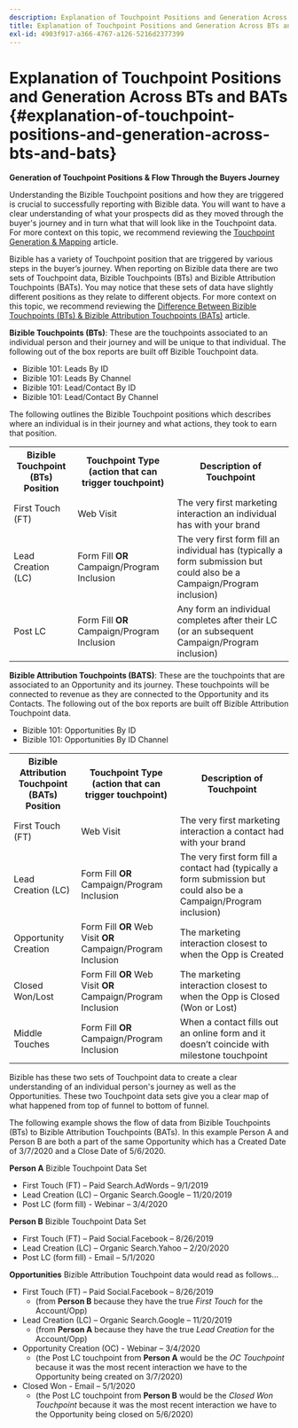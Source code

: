 ```yaml
---
description: Explanation of Touchpoint Positions and Generation Across BTs and BATs - Bizible - Product Documentation
title: Explanation of Touchpoint Positions and Generation Across BTs and BATs
exl-id: 4903f917-a366-4767-a126-5216d2377399
---
```

# Explanation of Touchpoint Positions and Generation Across BTs and BATs {#explanation-of-touchpoint-positions-and-generation-across-bts-and-bats}

**Generation of Touchpoint Positions & Flow Through the Buyers Journey**

Understanding the Bizible Touchpoint positions and how they are triggered is crucial to successfully reporting with Bizible data. You will want to have a clear understanding of what your prospects did as they moved through the buyer's journey and in turn what that will look like in the Touchpoint data. For more context on this topic, we recommend reviewing the [Touchpoint Generation & Mapping](/help/configuration-and-setup/getting-started-with-marketo-measure/touchpoint-generation-and-mapping.md) article.

Bizible has a variety of Touchpoint position that are triggered by various steps in the buyer’s journey. When reporting on Bizible data there are two sets of Touchpoint data, Bizible Touchpoints (BTs) and Bizible Attribution Touchpoints (BATs). You may notice that these sets of data have slightly different positions as they relate to different objects. For more context on this topic, we recommend reviewing the [Difference Between Bizible Touchpoints (BTs) & Bizible Attribution Touchpoints (BATs)](/help/configuration-and-setup/getting-started-with-marketo-measure/difference-between-marketo-measure-touchpoints-and-marketo-measure-attribution-touchpoints.md) article.

**Bizible Touchpoints (BTs)**: These are the touchpoints associated to an individual person and their journey and will be unique to that individual. The following out of the box reports are built off Bizible Touchpoint data.

* Bizible 101: Leads By ID
* Bizible 101: Leads By Channel
* Bizible 101: Lead/Contact By ID
* Bizible 101: Lead/Contact By Channel

The following outlines the Bizible Touchpoint positions which describes where an individual is in their journey and what actions, they took to earn that position.

<table> 
 <tbody>
  <tr>
   <th>Bizible Touchpoint (BTs) Position</th> 
   <th>Touchpoint Type (action that can trigger touchpoint)</th> 
   <th>Description of Touchpoint</th> 
  </tr>
  <tr>
   <td>First Touch (FT)</td> 
   <td>Web Visit</td> 
   <td>The very first marketing interaction an individual has with your brand</td> 
  </tr>
  <tr>
   <td>Lead Creation (LC)</td> 
   <td>Form Fill <strong>OR</strong> Campaign/Program Inclusion</td> 
   <td>The very first form fill an individual has (typically a form submission but could also be a Campaign/Program inclusion)</td> 
  </tr>
  <tr>
   <td>Post LC</td> 
   <td>Form Fill <strong>OR</strong> Campaign/Program Inclusion</td> 
   <td>Any form an individual completes after their LC (or an subsequent Campaign/Program inclusion)</td> 
  </tr>
 </tbody>
</table>

**Bizible Attribution Touchpoints (BATS)**: These are the touchpoints that are associated to an Opportunity and its journey. These touchpoints will be connected to revenue as they are connected to the Opportunity and its Contacts. The following out of the box reports are built off Bizible Attribution Touchpoint data.

* Bizible 101: Opportunities By ID
* Bizible 101: Opportunities By ID Channel

<table> 
 <tbody>
  <tr>
   <th>Bizible Attribution Touchpoint (BATs) Position</th> 
   <th>Touchpoint Type (action that can trigger touchpoint)</th> 
   <th>Description of Touchpoint</th> 
  </tr>
  <tr>
   <td>First Touch (FT)</td> 
   <td>Web Visit</td> 
   <td>The very first marketing interaction a contact had with your brand</td> 
  </tr>
  <tr>
   <td>Lead Creation (LC)</td> 
   <td>Form Fill <strong>OR</strong> Campaign/Program Inclusion</td> 
   <td>The very first form fill a contact had (typically a form submission but could also be a Campaign/Program inclusion)</td> 
  </tr>
  <tr>
   <td>Opportunity Creation</td> 
   <td>Form Fill <strong>OR</strong> Web Visit <strong>OR</strong> Campaign/Program Inclusion</td> 
   <td>The marketing interaction closest to when the Opp is Created</td> 
  </tr> 
  <tr>
   <td>Closed Won/Lost</td> 
   <td>Form Fill <strong>OR</strong> Web Visit <strong>OR</strong> Campaign/Program Inclusion</td> 
   <td>The marketing interaction closest to when the Opp is Closed (Won or Lost)</td> 
  </tr>
  <tr>
   <td>Middle Touches</td> 
   <td>Form Fill <strong>OR</strong> Campaign/Program Inclusion</td> 
   <td>When a contact fills out an online form and it doesn’t coincide with milestone touchpoint</td> 
  </tr>
 </tbody>
</table>

Bizible has these two sets of Touchpoint data to create a clear understanding of an individual person's journey as well as the Opportunities. These two Touchpoint data sets give you a clear map of what happened from top of funnel to bottom of funnel.

The following example shows the flow of data from Bizible Touchpoints (BTs) to Bizible Attribution Touchpoints (BATs). In this example Person A and Person B are both a part of the same Opportunity which has a Created Date of 3/7/2020 and a Close Date of 5/6/2020.

**Person A** Bizible Touchpoint Data Set

* First Touch (FT) – Paid Search.AdWords – 9/1/2019
* Lead Creation (LC) – Organic Search.Google – 11/20/2019
* Post LC (form fill) - Webinar – 3/4/2020

**Person B** Bizible Touchpoint Data Set

* First Touch (FT) – Paid Social.Facebook – 8/26/2019
* Lead Creation (LC) – Organic Search.Yahoo – 2/20/2020
* Post LC (form fill) - Email – 5/1/2020

**Opportunities** Bizible Attribution Touchpoint data would read as follows…

* First Touch (FT) – Paid Social.Facebook – 8/26/2019
  * (from **Person B** because they have the true _First Touch_ for the Account/Opp)
* Lead Creation (LC) – Organic Search.Google – 11/20/2019
  * (from **Person A** because they have the true _Lead Creation_ for the Account/Opp)
* Opportunity Creation (OC) - Webinar – 3/4/2020
  * (the Post LC touchpoint from **Person A** would be the _OC Touchpoint_ because it was the most recent interaction we have to the Opportunity being created on 3/7/2020)
* Closed Won - Email – 5/1/2020
  * (the Post LC touchpoint from **Person B** would be the _Closed Won Touchpoint_ because it was the most recent interaction we have to the Opportunity being closed on 5/6/2020)
